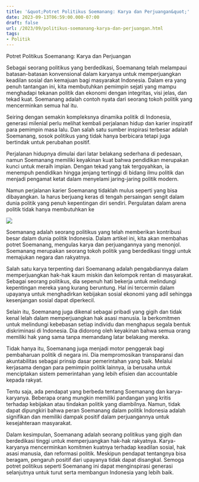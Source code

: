 ```yaml
---
title: '&quot;Potret Politikus Soemanang: Karya dan Perjuangan&quot;'
date: 2023-09-13T06:59:00.000-07:00
draft: false
url: /2023/09/politikus-soemanang-karya-dan-perjuangan.html
tags: 
- Politik
---
```


  

Potret Politikus Soemanang: Karya dan Perjuangan

  

Sebagai seorang politikus yang berdedikasi, Soemanang telah melampaui batasan-batasan konvensional dalam karyanya untuk memperjuangkan keadilan sosial dan kemajuan bagi masyarakat Indonesia. Dalam era yang penuh tantangan ini, kita membutuhkan pemimpin sejati yang mampu menghadapi tekanan politik dan ekonomi dengan integritas, visi jelas, dan tekad kuat. Soemanang adalah contoh nyata dari seorang tokoh politik yang mencerminkan semua hal itu.

  

Seiring dengan semakin kompleksnya dinamika politik di Indonesia, generasi milenial perlu melihat kembali perjalanan hidup dan karier inspiratif para pemimpin masa lalu. Dan salah satu sumber inspirasi terbesar adalah Soemanang, sosok politikus yang tidak hanya berbicara tetapi juga bertindak untuk perubahan positif.

  

Perjalanan hidupnya dimulai dari latar belakang sederhana di pedesaan, namun Soemanang memiliki keyakinan kuat bahwa pendidikan merupakan kunci untuk meraih impian. Dengan tekad yang tak tergoyahkan, ia menempuh pendidikan hingga jenjang tertinggi di bidang ilmu politik dan menjadi pengamat ketat dalam menyelami jaring-jaring politik modern.

  

Namun perjalanan karier Soemanang tidaklah mulus seperti yang bisa dibayangkan. Ia harus berjuang keras di tengah persaingan sengit dalam dunia politik yang penuh kepentingan diri sendiri. Pergulatan dalam arena politik tidak hanya membutuhkan ke

  

![](https://fajar.co.id/wp-content/uploads/2018/02/HENDRAR-PRIHADI.jpg)

  

Soemanang adalah seorang politikus yang telah memberikan kontribusi besar dalam dunia politik Indonesia. Dalam artikel ini, kita akan membahas potret Soemanang, mengulas karya dan perjuangannya yang menonjol. Soemanang merupakan seorang tokoh politik yang berdedikasi tinggi untuk memajukan negara dan rakyatnya.

  

Salah satu karya terpenting dari Soemanang adalah pengabdiannya dalam memperjuangkan hak-hak kaum miskin dan kelompok rentan di masyarakat. Sebagai seorang politikus, dia sepenuh hati bekerja untuk melindungi kepentingan mereka yang kurang beruntung. Hal ini tercermin dalam upayanya untuk menghadirkan kebijakan sosial ekonomi yang adil sehingga kesenjangan sosial dapat diperkecil.

  

Selain itu, Soemanang juga dikenal sebagai pribadi yang gigih dan tidak kenal lelah dalam memperjuangkan hak asasi manusia. Ia berkomitmen untuk melindungi kebebasan setiap individu dan menghapus segala bentuk diskriminasi di Indonesia. Dia didorong oleh keyakinan bahwa semua orang memiliki hak yang sama tanpa memandang latar belakang mereka.

  

Tidak hanya itu, Soemanang juga menjadi motor penggerak bagi pembaharuan politik di negara ini. Dia mempromosikan transparansi dan akuntabilitas sebagai prinsip dasar pemerintahan yang baik. Melalui kerjasama dengan para pemimpin politik lainnya, ia berusaha untuk menciptakan sistem pemerintahan yang lebih efisien dan accountable kepada rakyat.

  

Tentu saja, ada pendapat yang berbeda tentang Soemanang dan karya-karyanya. Beberapa orang mungkin memiliki pandangan yang kritis terhadap kebijakan atau tindakan politik yang diambilnya. Namun, tidak dapat dipungkiri bahwa peran Soemanang dalam politik Indonesia adalah signifikan dan memiliki dampak positif dalam perjuangannya untuk kesejahteraan masyarakat.

  

Dalam kesimpulan, Soemanang adalah seorang politikus yang gigih dan berdedikasi tinggi untuk memperjuangkan hak-hak rakyatnya. Karya-karyanya mencerminkan komitmen kuatnya terhadap keadilan sosial, hak asasi manusia, dan reformasi politik. Meskipun pendapat tentangnya bisa beragam, pengaruh positif dari upayanya tidak dapat disangkal. Semoga potret politikus seperti Soemanang ini dapat menginspirasi generasi selanjutnya untuk turut serta membangun Indonesia yang lebih baik.